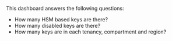 This dashboard answers the following questions:

- How many HSM based keys are there?
- How many disabled keys are there?
- How many keys are in each tenancy, compartment and region?
